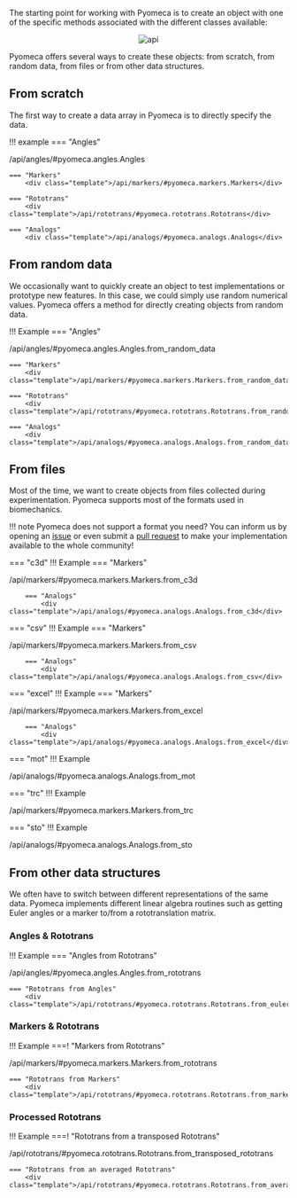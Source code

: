 The starting point for working with Pyomeca is to create an object with one of the specific methods associated with the different classes available:

<p align="center">
    <img src="/images/object-creation.svg" alt="api">
</p>

Pyomeca offers several ways to create these objects: from scratch, from random data, from files or from other data structures.

## From scratch

The first way to create a data array in Pyomeca is to directly specify the data.

!!! example
    === "Angles"
        <div class="template">/api/angles/#pyomeca.angles.Angles</div>
    
    === "Markers"
        <div class="template">/api/markers/#pyomeca.markers.Markers</div>

    === "Rototrans" 
        <div class="template">/api/rototrans/#pyomeca.rototrans.Rototrans</div>

    === "Analogs"
        <div class="template">/api/analogs/#pyomeca.analogs.Analogs</div>

## From random data

We occasionally want to quickly create an object to test implementations or prototype new features.
In this case, we could simply use random numerical values.
Pyomeca offers a method for directly creating objects from random data.

!!! Example
    === "Angles"
        <div class="template">/api/angles/#pyomeca.angles.Angles.from_random_data</div>
        
    === "Markers"
        <div class="template">/api/markers/#pyomeca.markers.Markers.from_random_data</div>

    === "Rototrans" 
        <div class="template">/api/rototrans/#pyomeca.rototrans.Rototrans.from_random_data</div>

    === "Analogs"
        <div class="template">/api/analogs/#pyomeca.analogs.Analogs.from_random_data</div>

## From files

Most of the time, we want to create objects from files collected during experimentation.
Pyomeca supports most of the formats used in biomechanics.

!!! note
    Pyomeca does not support a format you need?
    You can inform us by opening an [issue](https://github.com/romainmartinez/pyomeca/issues) or even submit a [pull request](https://github.com/romainmartinez/pyomeca/pulls) to make your implementation available to the whole community!

=== "c3d"
    !!! Example
        === "Markers"
            <div class="template">/api/markers/#pyomeca.markers.Markers.from_c3d</div>
            
        === "Analogs"
            <div class="template">/api/analogs/#pyomeca.analogs.Analogs.from_c3d</div>

=== "csv"
    !!! Example
        === "Markers"
            <div class="template">/api/markers/#pyomeca.markers.Markers.from_csv</div>
            
        === "Analogs"
            <div class="template">/api/analogs/#pyomeca.analogs.Analogs.from_csv</div>

=== "excel"
    !!! Example
        === "Markers"
            <div class="template">/api/markers/#pyomeca.markers.Markers.from_excel</div>
            
        === "Analogs"
            <div class="template">/api/analogs/#pyomeca.analogs.Analogs.from_excel</div>

=== "mot"
    !!! Example
        <div class="template">/api/analogs/#pyomeca.analogs.Analogs.from_mot</div>

=== "trc"
    !!! Example
        <div class="template">/api/markers/#pyomeca.markers.Markers.from_trc</div>

=== "sto"
    !!! Example
        <div class="template">/api/analogs/#pyomeca.analogs.Analogs.from_sto</div>

## From other data structures

We often have to switch between different representations of the same data.
Pyomeca implements different linear algebra routines such as getting Euler angles or a marker to/from a rototranslation matrix.

### Angles & Rototrans

!!! Example
    === "Angles from Rototrans"
        <div class="template">/api/angles/#pyomeca.angles.Angles.from_rototrans</div>

    === "Rototrans from Angles"
        <div class="template">/api/rototrans/#pyomeca.rototrans.Rototrans.from_euler_angles</div>

### Markers & Rototrans

!!! Example
    ===! "Markers from Rototrans"
        <div class="template">/api/markers/#pyomeca.markers.Markers.from_rototrans</div>

    === "Rototrans from Markers"
        <div class="template">/api/rototrans/#pyomeca.rototrans.Rototrans.from_markers</div>

### Processed Rototrans

!!! Example
    ===! "Rototrans from a transposed Rototrans"
        <div class="template">/api/rototrans/#pyomeca.rototrans.Rototrans.from_transposed_rototrans</div>

    === "Rototrans from an averaged Rototrans"
        <div class="template">/api/rototrans/#pyomeca.rototrans.Rototrans.from_averaged_rototrans</div>
        
<script src="../js/template.js"></script>
<script>
    renderApiTemplate()
</script>

